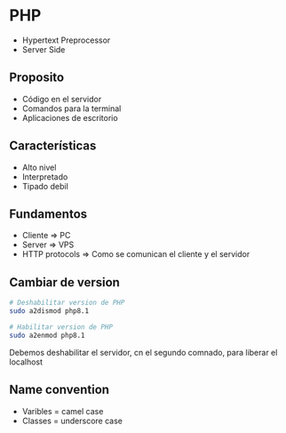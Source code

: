 # PHP

- Hypertext Preprocessor
- Server Side

## Proposito

- Código en el servidor
- Comandos para la terminal
- Aplicaciones de escritorio

## Características

- Alto nivel
- Interpretado
- Tipado debil

## Fundamentos

- Cliente => PC
- Server => VPS
- HTTP protocols => Como se comunican el cliente y el servidor

## Cambiar de version

~~~bash
# Deshabilitar version de PHP
sudo a2dismod php8.1

# Habilitar version de PHP
sudo a2enmod php8.1
~~~

Debemos deshabilitar el servidor, cn el segundo comnado, para liberar el localhost

## Name convention

- Varibles = camel case
- Classes = underscore case
